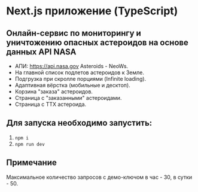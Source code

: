 # Next.js приложение (TypeScript)

## Онлайн-сервис по мониторингу и уничтожению опасных астероидов на основе данных API NASA

- АПИ: https://api.nasa.gov Asteroids - NeoWs.
- На главной список подлетов астероидов к Земле.
- Подгрузка при скролле порциями (Infinite loading).
- Адаптивная вёрстка (мобильные и десктоп).
- Корзина "заказа" астероидов.
- Страница с "заказанными" астероидами.
- Страница с ТТХ астероида.

## Для запуска необходимо запустить:

1. `npm i`
2. `npm run dev`

## Примечание

Максимальное количество запросов с демо-ключом в час - 30, в сутки - 50.